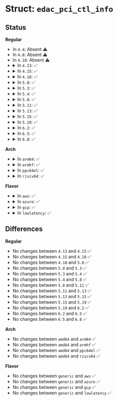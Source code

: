 # Struct: <code>edac_pci_ctl_info</code>

## Status
<b>Regular</b>
<ul>
<li>
In <code>4.4</code>: Absent ⚠️
</li>
<li>
In <code>4.8</code>: Absent ⚠️
</li>
<li>
In <code>4.10</code>: Absent ⚠️
</li>
<li>
<details>
<summary>In <code>4.13</code>: ✅</summary>

```c
struct edac_pci_ctl_info {
    struct list_head link;
    int pci_idx;
    struct bus_type *edac_subsys;
    int op_state;
    struct delayed_work work;
    void (*edac_check)(struct edac_pci_ctl_info *);
    struct device *dev;
    const char *mod_name;
    const char *ctl_name;
    const char *dev_name;
    void *pvt_info;
    long unsigned int start_time;
    struct completion complete;
    char name[32];
    struct edac_pci_counter counters;
    struct kobject kobj;
};
```
</details>
</li>
<li>
<details>
<summary>In <code>4.15</code>: ✅</summary>

```c
struct edac_pci_ctl_info {
    struct list_head link;
    int pci_idx;
    struct bus_type *edac_subsys;
    int op_state;
    struct delayed_work work;
    void (*edac_check)(struct edac_pci_ctl_info *);
    struct device *dev;
    const char *mod_name;
    const char *ctl_name;
    const char *dev_name;
    void *pvt_info;
    long unsigned int start_time;
    struct completion complete;
    char name[32];
    struct edac_pci_counter counters;
    struct kobject kobj;
};
```
</details>
</li>
<li>
<details>
<summary>In <code>4.18</code>: ✅</summary>

```c
struct edac_pci_ctl_info {
    struct list_head link;
    int pci_idx;
    struct bus_type *edac_subsys;
    int op_state;
    struct delayed_work work;
    void (*edac_check)(struct edac_pci_ctl_info *);
    struct device *dev;
    const char *mod_name;
    const char *ctl_name;
    const char *dev_name;
    void *pvt_info;
    long unsigned int start_time;
    struct completion complete;
    char name[32];
    struct edac_pci_counter counters;
    struct kobject kobj;
};
```
</details>
</li>
<li>
<details>
<summary>In <code>5.0</code>: ✅</summary>

```c
struct edac_pci_ctl_info {
    struct list_head link;
    int pci_idx;
    struct bus_type *edac_subsys;
    int op_state;
    struct delayed_work work;
    void (*edac_check)(struct edac_pci_ctl_info *);
    struct device *dev;
    const char *mod_name;
    const char *ctl_name;
    const char *dev_name;
    void *pvt_info;
    long unsigned int start_time;
    struct completion complete;
    char name[32];
    struct edac_pci_counter counters;
    struct kobject kobj;
};
```
</details>
</li>
<li>
<details>
<summary>In <code>5.3</code>: ✅</summary>

```c
struct edac_pci_ctl_info {
    struct list_head link;
    int pci_idx;
    struct bus_type *edac_subsys;
    int op_state;
    struct delayed_work work;
    void (*edac_check)(struct edac_pci_ctl_info *);
    struct device *dev;
    const char *mod_name;
    const char *ctl_name;
    const char *dev_name;
    void *pvt_info;
    long unsigned int start_time;
    struct completion complete;
    char name[32];
    struct edac_pci_counter counters;
    struct kobject kobj;
};
```
</details>
</li>
<li>
<details>
<summary>In <code>5.4</code>: ✅</summary>

```c
struct edac_pci_ctl_info {
    struct list_head link;
    int pci_idx;
    struct bus_type *edac_subsys;
    int op_state;
    struct delayed_work work;
    void (*edac_check)(struct edac_pci_ctl_info *);
    struct device *dev;
    const char *mod_name;
    const char *ctl_name;
    const char *dev_name;
    void *pvt_info;
    long unsigned int start_time;
    struct completion complete;
    char name[32];
    struct edac_pci_counter counters;
    struct kobject kobj;
};
```
</details>
</li>
<li>
<details>
<summary>In <code>5.8</code>: ✅</summary>

```c
struct edac_pci_ctl_info {
    struct list_head link;
    int pci_idx;
    struct bus_type *edac_subsys;
    int op_state;
    struct delayed_work work;
    void (*edac_check)(struct edac_pci_ctl_info *);
    struct device *dev;
    const char *mod_name;
    const char *ctl_name;
    const char *dev_name;
    void *pvt_info;
    long unsigned int start_time;
    struct completion complete;
    char name[32];
    struct edac_pci_counter counters;
    struct kobject kobj;
};
```
</details>
</li>
<li>
<details>
<summary>In <code>5.11</code>: ✅</summary>

```c
struct edac_pci_ctl_info {
    struct list_head link;
    int pci_idx;
    struct bus_type *edac_subsys;
    int op_state;
    struct delayed_work work;
    void (*edac_check)(struct edac_pci_ctl_info *);
    struct device *dev;
    const char *mod_name;
    const char *ctl_name;
    const char *dev_name;
    void *pvt_info;
    long unsigned int start_time;
    struct completion complete;
    char name[32];
    struct edac_pci_counter counters;
    struct kobject kobj;
};
```
</details>
</li>
<li>
<details>
<summary>In <code>5.13</code>: ✅</summary>

```c
struct edac_pci_ctl_info {
    struct list_head link;
    int pci_idx;
    struct bus_type *edac_subsys;
    int op_state;
    struct delayed_work work;
    void (*edac_check)(struct edac_pci_ctl_info *);
    struct device *dev;
    const char *mod_name;
    const char *ctl_name;
    const char *dev_name;
    void *pvt_info;
    long unsigned int start_time;
    struct completion complete;
    char name[32];
    struct edac_pci_counter counters;
    struct kobject kobj;
};
```
</details>
</li>
<li>
<details>
<summary>In <code>5.15</code>: ✅</summary>

```c
struct edac_pci_ctl_info {
    struct list_head link;
    int pci_idx;
    struct bus_type *edac_subsys;
    int op_state;
    struct delayed_work work;
    void (*edac_check)(struct edac_pci_ctl_info *);
    struct device *dev;
    const char *mod_name;
    const char *ctl_name;
    const char *dev_name;
    void *pvt_info;
    long unsigned int start_time;
    struct completion complete;
    char name[32];
    struct edac_pci_counter counters;
    struct kobject kobj;
};
```
</details>
</li>
<li>
<details>
<summary>In <code>5.19</code>: ✅</summary>

```c
struct edac_pci_ctl_info {
    struct list_head link;
    int pci_idx;
    struct bus_type *edac_subsys;
    int op_state;
    struct delayed_work work;
    void (*edac_check)(struct edac_pci_ctl_info *);
    struct device *dev;
    const char *mod_name;
    const char *ctl_name;
    const char *dev_name;
    void *pvt_info;
    long unsigned int start_time;
    struct completion complete;
    char name[32];
    struct edac_pci_counter counters;
    struct kobject kobj;
};
```
</details>
</li>
<li>
<details>
<summary>In <code>6.2</code>: ✅</summary>

```c
struct edac_pci_ctl_info {
    struct list_head link;
    int pci_idx;
    struct bus_type *edac_subsys;
    int op_state;
    struct delayed_work work;
    void (*edac_check)(struct edac_pci_ctl_info *);
    struct device *dev;
    const char *mod_name;
    const char *ctl_name;
    const char *dev_name;
    void *pvt_info;
    long unsigned int start_time;
    struct completion complete;
    char name[32];
    struct edac_pci_counter counters;
    struct kobject kobj;
};
```
</details>
</li>
<li>
<details>
<summary>In <code>6.5</code>: ✅</summary>

```c
struct edac_pci_ctl_info {
    struct list_head link;
    int pci_idx;
    struct bus_type *edac_subsys;
    int op_state;
    struct delayed_work work;
    void (*edac_check)(struct edac_pci_ctl_info *);
    struct device *dev;
    const char *mod_name;
    const char *ctl_name;
    const char *dev_name;
    void *pvt_info;
    long unsigned int start_time;
    struct completion complete;
    char name[32];
    struct edac_pci_counter counters;
    struct kobject kobj;
};
```
</details>
</li>
<li>
<details>
<summary>In <code>6.8</code>: ✅</summary>

```c
struct edac_pci_ctl_info {
    struct list_head link;
    int pci_idx;
    struct bus_type *edac_subsys;
    int op_state;
    struct delayed_work work;
    void (*edac_check)(struct edac_pci_ctl_info *);
    struct device *dev;
    const char *mod_name;
    const char *ctl_name;
    const char *dev_name;
    void *pvt_info;
    long unsigned int start_time;
    struct completion complete;
    char name[32];
    struct edac_pci_counter counters;
    struct kobject kobj;
};
```
</details>
</li>
</ul>
<b>Arch</b>
<ul>
<li>
<details>
<summary>In <code>arm64</code>: ✅</summary>

```c
struct edac_pci_ctl_info {
    struct list_head link;
    int pci_idx;
    struct bus_type *edac_subsys;
    int op_state;
    struct delayed_work work;
    void (*edac_check)(struct edac_pci_ctl_info *);
    struct device *dev;
    const char *mod_name;
    const char *ctl_name;
    const char *dev_name;
    void *pvt_info;
    long unsigned int start_time;
    struct completion complete;
    char name[32];
    struct edac_pci_counter counters;
    struct kobject kobj;
};
```
</details>
</li>
<li>
<details>
<summary>In <code>armhf</code>: ✅</summary>

```c
struct edac_pci_ctl_info {
    struct list_head link;
    int pci_idx;
    struct bus_type *edac_subsys;
    int op_state;
    struct delayed_work work;
    void (*edac_check)(struct edac_pci_ctl_info *);
    struct device *dev;
    const char *mod_name;
    const char *ctl_name;
    const char *dev_name;
    void *pvt_info;
    long unsigned int start_time;
    struct completion complete;
    char name[32];
    struct edac_pci_counter counters;
    struct kobject kobj;
};
```
</details>
</li>
<li>
<details>
<summary>In <code>ppc64el</code>: ✅</summary>

```c
struct edac_pci_ctl_info {
    struct list_head link;
    int pci_idx;
    struct bus_type *edac_subsys;
    int op_state;
    struct delayed_work work;
    void (*edac_check)(struct edac_pci_ctl_info *);
    struct device *dev;
    const char *mod_name;
    const char *ctl_name;
    const char *dev_name;
    void *pvt_info;
    long unsigned int start_time;
    struct completion complete;
    char name[32];
    struct edac_pci_counter counters;
    struct kobject kobj;
};
```
</details>
</li>
<li>
<details>
<summary>In <code>riscv64</code>: ✅</summary>

```c
struct edac_pci_ctl_info {
    struct list_head link;
    int pci_idx;
    struct bus_type *edac_subsys;
    int op_state;
    struct delayed_work work;
    void (*edac_check)(struct edac_pci_ctl_info *);
    struct device *dev;
    const char *mod_name;
    const char *ctl_name;
    const char *dev_name;
    void *pvt_info;
    long unsigned int start_time;
    struct completion complete;
    char name[32];
    struct edac_pci_counter counters;
    struct kobject kobj;
};
```
</details>
</li>
</ul>
<b>Flavor</b>
<ul>
<li>
<details>
<summary>In <code>aws</code>: ✅</summary>

```c
struct edac_pci_ctl_info {
    struct list_head link;
    int pci_idx;
    struct bus_type *edac_subsys;
    int op_state;
    struct delayed_work work;
    void (*edac_check)(struct edac_pci_ctl_info *);
    struct device *dev;
    const char *mod_name;
    const char *ctl_name;
    const char *dev_name;
    void *pvt_info;
    long unsigned int start_time;
    struct completion complete;
    char name[32];
    struct edac_pci_counter counters;
    struct kobject kobj;
};
```
</details>
</li>
<li>
<details>
<summary>In <code>azure</code>: ✅</summary>

```c
struct edac_pci_ctl_info {
    struct list_head link;
    int pci_idx;
    struct bus_type *edac_subsys;
    int op_state;
    struct delayed_work work;
    void (*edac_check)(struct edac_pci_ctl_info *);
    struct device *dev;
    const char *mod_name;
    const char *ctl_name;
    const char *dev_name;
    void *pvt_info;
    long unsigned int start_time;
    struct completion complete;
    char name[32];
    struct edac_pci_counter counters;
    struct kobject kobj;
};
```
</details>
</li>
<li>
<details>
<summary>In <code>gcp</code>: ✅</summary>

```c
struct edac_pci_ctl_info {
    struct list_head link;
    int pci_idx;
    struct bus_type *edac_subsys;
    int op_state;
    struct delayed_work work;
    void (*edac_check)(struct edac_pci_ctl_info *);
    struct device *dev;
    const char *mod_name;
    const char *ctl_name;
    const char *dev_name;
    void *pvt_info;
    long unsigned int start_time;
    struct completion complete;
    char name[32];
    struct edac_pci_counter counters;
    struct kobject kobj;
};
```
</details>
</li>
<li>
<details>
<summary>In <code>lowlatency</code>: ✅</summary>

```c
struct edac_pci_ctl_info {
    struct list_head link;
    int pci_idx;
    struct bus_type *edac_subsys;
    int op_state;
    struct delayed_work work;
    void (*edac_check)(struct edac_pci_ctl_info *);
    struct device *dev;
    const char *mod_name;
    const char *ctl_name;
    const char *dev_name;
    void *pvt_info;
    long unsigned int start_time;
    struct completion complete;
    char name[32];
    struct edac_pci_counter counters;
    struct kobject kobj;
};
```
</details>
</li>
</ul>

## Differences
<b>Regular</b>
<ul>
<li>
No changes between <code>4.13</code> and <code>4.15</code> ✅
</li>
<li>
No changes between <code>4.15</code> and <code>4.18</code> ✅
</li>
<li>
No changes between <code>4.18</code> and <code>5.0</code> ✅
</li>
<li>
No changes between <code>5.0</code> and <code>5.3</code> ✅
</li>
<li>
No changes between <code>5.3</code> and <code>5.4</code> ✅
</li>
<li>
No changes between <code>5.4</code> and <code>5.8</code> ✅
</li>
<li>
No changes between <code>5.8</code> and <code>5.11</code> ✅
</li>
<li>
No changes between <code>5.11</code> and <code>5.13</code> ✅
</li>
<li>
No changes between <code>5.13</code> and <code>5.15</code> ✅
</li>
<li>
No changes between <code>5.15</code> and <code>5.19</code> ✅
</li>
<li>
No changes between <code>5.19</code> and <code>6.2</code> ✅
</li>
<li>
No changes between <code>6.2</code> and <code>6.5</code> ✅
</li>
<li>
No changes between <code>6.5</code> and <code>6.8</code> ✅
</li>
</ul>
<b>Arch</b>
<ul>
<li>
No changes between <code>amd64</code> and <code>arm64</code> ✅
</li>
<li>
No changes between <code>amd64</code> and <code>armhf</code> ✅
</li>
<li>
No changes between <code>amd64</code> and <code>ppc64el</code> ✅
</li>
<li>
No changes between <code>amd64</code> and <code>riscv64</code> ✅
</li>
</ul>
<b>Flavor</b>
<ul>
<li>
No changes between <code>generic</code> and <code>aws</code> ✅
</li>
<li>
No changes between <code>generic</code> and <code>azure</code> ✅
</li>
<li>
No changes between <code>generic</code> and <code>gcp</code> ✅
</li>
<li>
No changes between <code>generic</code> and <code>lowlatency</code> ✅
</li>
</ul>
